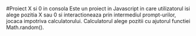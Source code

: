 #Proiect X si 0 in consola
Este un proiect in Javascript in care utilizatorul isi alege pozitia X sau 0 si interactioneaza prin intermediul prompt-urilor, jocaca impotriva calculatorului. Calculatorul alege pozitii cu ajutorul functiei Math.random().
